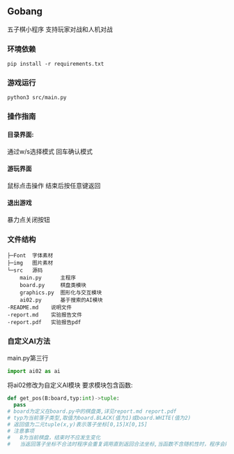 ## Gobang

五子棋小程序
支持玩家对战和人机对战

### 环境依赖

```
pip install -r requirements.txt
```

### 游戏运行

```
python3 src/main.py
```

### 操作指南

#### 目录界面:

通过w/s选择模式
回车确认模式

#### 游玩界面

鼠标点击操作
结束后按任意键返回

#### 退出游戏

暴力点关闭按钮

### 文件结构

```
├─Font  字体素材
├─img   图片素材
└─src   源码
    main.py      主程序
    board.py     棋盘类模块
    graphics.py  图形化与交互模块
    ai02.py      基于搜索的AI模块
-README.md    说明文件
-report.md    实验报告文件
-report.pdf   实验报告pdf
```

### 自定义AI方法

main.py第三行

```python
import ai02 as ai
```

将ai02修改为自定义AI模块
要求模块包含函数:

```python
def get_pos(B:board,typ:int)->tuple:
  pass
# board为定义在board.py中的棋盘类,详见report.md report.pdf
# typ为当前落子类型,取值为board.BLACK(值为1)或board.WHITE(值为2)
# 返回值为二元tuple(x,y)表示落子坐标[0,15]X[0,15]
# 注意事项
#   B为当前棋盘，结束时不应发生变化
#   当返回落子坐标不合法时程序会重复调用直到返回合法坐标,当函数不含随机性时，程序会陷入死循环
```
